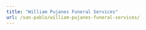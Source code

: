 ```yaml
---
title: "William Pujanes Funeral Services"
url: /san-pablo/william-pujanes-funeral-services/
---
```

